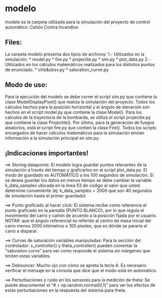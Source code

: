 # modelo

modelo es la carpeta utilizada para la simulación del proyecto de control automático: Cañón Contra Incendios

## Files:

La carpeta modelo presenta dos tipos de archivos: 
1.- Utilizados en la simulación: 
    * model.py
    * fire.py 
    * projectile.py
    * sim.py
    * plot_data.py
2.- Utilizados en los cálculos matemáticos realizados para los distintos puntos de enunciado.
    * ctrb&obsv.py
    * saturation_curve.py

## Modo de uso: 

Para la ejecución del modelo se debe correr el script sim.py que contiene la clase ModelDisplayPixel() que realiza la simulación del proyecto. Todos los cálculos hechos para la posición horizontal y el ángulo de elevación son hechos en el script model.py que contiene la clase Model(). Para los cálculos de la trayectoria de la bombarda, se utiliza el script projectile.py que contiene la clase Projectile(). Por último, para la generación de fuegos aleatorios, está el script fire.py que contien la clase Fire(). Todos los scripts encargados de hacer cálculos matemáticos para la simulación envían información a la simulación principal en sim.py.

## ¡Indicaciones importantes!

==> Storing datapoints: 
    El modelo logra guardar puntos relevantes de la simulación a través del tiempo y graficarlos en el script plot_data.py. El modo de guardado es AUTOMÁTICO a los 100 segundos de simulación. Si se desea guardar los datos en menos tiempo se debe cambiar la variable k_data_samples ubicada en la línea 53 de código al valor que usted determine conveniente (ej: k_data_samples = 2000 que son 40 segundos de simulación hasta el primer guardado) 

==> Punto graficado al hacer click: 
    El sistema recibe como referencia el punto graficado en la pantalla (PUNTO BLANCO), por lo que regula el movimiento del carro y cañón de acuerdo a la posición fijada por el usuario. NOTAR: que el ángulo referencial es referido al centro de masa inicial del carro menos 2000 kilómetros o 100 pixeles, que es dónde se pararía el carro a disparar.

==> Curvas de saturación variables manipuladas: 
    Para la sección del controlador: x_controller() y theta_controller() pueden comentar la "saturation curve" para ver como responde el sistema sin márgenes que limiten estas variables.

==> Debouncer: 
    Mucho ojo con cómo se apreta la tecla A. Es necesario verificar el mensaje en la consola que dice que el modo está en automático. 

==> Perturbaciones y ruido en los sensores para la medición de theta: 
    Se puede descomentar el "# + np.random.normal(0,1)" para ver los efectos de estas perturbaciones en la respuesta del sistema para theta.


